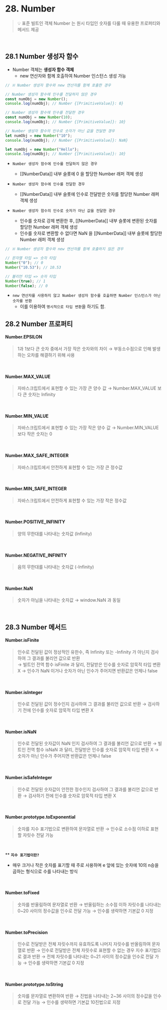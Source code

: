 # 28. Number

> 💡 표준 빌트인 객체 Number 는 원시 타입인 숫자를 다룰 때 유용한 프로퍼티와 메서드 제공

<br>

## 28.1 Number 생성자 함수

- Number 객체는 **생성자 함수 객체**
  - new 연산자와 함께 호출하여 Number 인스턴스 생성 가능
    <br>

```jsx
// ※ Number 생성자 함수와 new 연산자를 함께 호출한 경우

// Number 생성자 함수에 인수를 전달하지 않은 경우
const numObj = new Number();
console.log(numObj); // Number {[PrimitiveValue]}: 0}

// Number 생성자 함수에 인수를 전달한 경우
const numObj = new Number(10);
console.log(numObj); // Number {[PrimitiveValue]}: 10}

// Number 생성자 함수의 인수로 숫자가 아닌 값을 전달한 경우
let numObj = new Number("10");
console.log(numObj); // Number {[PrimitiveValue]}: NaN}

let numObj = new Number("Hello");
console.log(numObj); // Number {[PrimitiveValue]}: 10}
```

- `Number 생성자 함수에 인수를 전달하지 않은 경우`

  - \[[NumberData]] 내부 슬롯에 0 을 할당한 Number 래퍼 객체 생성
    <br>

- `Number 생성자 함수에 인수를 전달한 경우`

  - \[[NumberData]] 내부 슬롯에 인수로 전달받은 숫자를 할당한 Number 래퍼 객체 생성
    <br>

- `Number 생성자 함수의 인수로 숫자가 아닌 값을 전달한 경우`
  - 인수를 숫자로 강제 변환한 후, \[[NumberData]] 내부 슬롯에 변환된 숫자를 할당한 Number 래퍼 객체 생성
  - 인수를 숫자로 변환할 수 없다면 NaN 을 \[[NumberData]] 내부 슬롯에 할당한 Number 래퍼 객체 생성
    <br>

```jsx
// ※ Number 생성자 함수와 new 연산자를 함께 호출하지 않은 경우

// 문자열 타입 => 숫자 타입
Number("0"); // 0
Number("10.53"); // 10.53

// 불리언 타입 => 숫자 타입
Number(true); // 1
Number(false); // 0
```

- `new 연산자를 사용하지 않고 Number 생성자 함수를 호출하면 Number 인스턴스가 아닌 숫자를 반환`
  - 이를 이용하여 `명시적으로 타입 변환`을 하기도 함.
    <br>

## 28.2 Number 프로퍼티

#### Number.EPSILON

> 1과 1보다 큰 숫자 중에서 가장 작은 숫자와의 차이
> → 부동소수점으로 인해 발생하는 오차를 해결하기 위해 사용

<br>

#### Number.MAX_VALUE

> 자바스크립트에서 표현할 수 있는 가장 큰 양수 값
> → Number.MAX_VALUE 보다 큰 숫자는 Infinity

<br>

#### Number.MIN_VALUE

> 자바스크립트에서 표현할 수 있는 가장 작은 양수 값
> → Number.MIN_VALUE 보다 작은 숫자는 0

<br>

#### Number.MAX_SAFE_INTEGER

> 자바스크립트에서 안전하게 표현할 수 있는 가장 큰 정수값

<br>

#### Number.MIN_SAFE_INTEGER

> 자바스크립트에서 안전하게 표현할 수 있는 가장 작은 정수값

<br>

#### Number.POSITIVE_INFINITY

> 양의 무한대를 나타내는 숫자값 (Infinity)

<br>

#### Number.NEGATIVE_INFINITY

> 음의 무한대를 나타내는 숫자값 (-Infinity)

<br>

#### Number.NaN

> 숫자가 아님을 나타내는 숫자값
> → window.NaN 과 동일

<br>

## 28.3 Number 메서드

#### Number.isFinite

> 인수로 전달된 값이 정상적인 유한수, 즉 Infinity 또는 -Infinity 가 아닌지 검사하여 그 결과를 불리언 값으로 반환  
> → 빌트인 전역 함수 isFinite 과 달리, 전달받은 인수를 숫자로 암묵적 타입 변환 X
> → 인수가 NaN 이거나 숫자가 아닌 인수가 주어지면 반환값은 언제나 false

<br>

#### Number.isInteger

> 인수로 전달된 값이 정수인지 검사하여 그 결과를 불리언 값으로 반환
> → 검사하기 전에 인수를 숫자로 암묵적 타입 변환 X

<br>

#### Number.isNaN

> 인수로 전달된 숫자값이 NaN 인지 검사하여 그 결과를 불리언 값으로 반환
> → 빌트인 전역 함수 isNaN 과 달리, 전달받은 인수를 숫자로 암묵적 타입 변환 X
> → 숫자가 아닌 인수가 주어지면 반환값은 언제나 false

<br>

#### Number.isSafeInteger

> 인수로 전달된 숫자값이 안전한 정수인지 검사하여 그 결과를 불리언 값으로 반환
> → 검사하기 전에 인수를 숫자로 암묵적 타입 변환 X

<br>

#### Number.prototype.toExponential

> 숫자를 지수 표기법으로 변환하여 문자열로 반환
> → 인수로 소수점 이하로 표현할 자릿수 전달 가능

<br>

\*\* **`지수 표기법이란?`**

- 매우 크거나 작은 숫자를 표기할 때 주로 사용하며 e 앞에 있는 숫자에 10의 n승을 곱하는 형식으로 수를 나타내는 방식

<br>

#### Number.toFixed

> 숫자를 반올림하여 문자열로 반환
> → 반올림하는 소수점 이하 자릿수를 나타내는 0~20 사이의 정수값을 인수로 전달 가능
> → 인수를 생략하면 기본값 0 지정

<br>

#### Number.toPrecision

> 인수로 전달받은 전체 자릿수까지 유효하도록 나머지 자릿수를 반올림하여 문자열로 반환
> → 인수로 전달받은 전체 자릿수로 표현할 수 없는 경우 지수 표기법으로 결과 반환
> → 전체 자릿수를 나타내는 0~21 사이의 정수값을 인수로 전달 가능
> → 인수를 생략하면 기본값 0 지정

<br>

#### Number.prototype.toString

> 숫자를 문자열로 변환하여 반환
> → 진법을 나타내는 2~36 사이의 정수값을 인수로 전달 가능
> → 인수를 생략하면 기본값 10진법으로 지정
